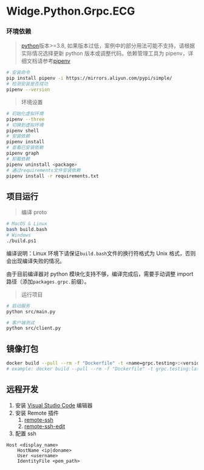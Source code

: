 # Widge.Python.Grpc.ECG

### 环境依赖

> [python](https://www.python.org/downloads/)版本>=3.8, 如果版本过低，案例中的部分用法可能不支持，请根据实际情况选择更新 python 版本或调整代码。依赖管理工具为 pipenv，详细文档请参考[pipenv](https://github.com/pypa/pipenv)

```bash
# 安装命令
pip install pipenv -i https://mirrors.aliyun.com/pypi/simple/
# 检测安装是否成功
pipenv --version
```

> 环境设置

```bash
# 初始化虚拟环境
pipenv --three
# 切换到虚拟环境
pipenv shell
# 安装依赖
pipenv install
# 查看已安装依赖
pipenv graph
# 卸载依赖
pipenv uninstall <package>
# 通过requirements文件安装依赖
pipenv install -r requirements.txt
```

## 项目运行

> 编译 proto

```bash
# MacOS & Linux
bash build.bash
# Windows
./build.ps1
```

编译说明：Linux 环境下请保证`build.bash`文件的换行符格式为 Unix 格式，否则会出现编译失败的情况。

由于目前编译器对 python 模块化支持不够，编译完成后，需要手动调整 import 路径（添加`packages.grpc.`前缀）。

> 运行项目

```bash
# 启动服务
python src/main.py

# 客户端测试
python src/client.py
```

## 镜像打包

```bash
docker build --pull --rm -f "Dockerfile" -t <name=grpc.testing>:<version=latest> <workspace=".">
# example: docker build --pull --rm -f "Dockerfile" -t grpc.testing:latest "."
```

## 远程开发

1. 安装 [Visual Studio Code](https://code.visualstudio.com/Download) 编辑器
1. 安装 Remote 插件
   1. [remote-ssh](https://marketplace.visualstudio.com/items?itemName=ms-vscode-remote.remote-ssh)
   1. [remote-ssh-edit](https://marketplace.visualstudio.com/items?itemName=ms-vscode-remote.remote-ssh-edit)
1. 配置 ssh

```
Host <display_name>
    HostName <ip|doname>
    User <username>
    IdentityFile <pem_path>
```
